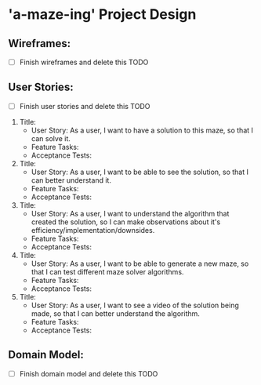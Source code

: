 # 'a-maze-ing' Project Design

## Wireframes:
- [ ] Finish wireframes and delete this TODO

## User Stories:
 - [ ] Finish user stories and delete this TODO
1. Title: 
    * User Story: As a user, I want to have a solution to this maze, so that I can solve it.
    * Feature Tasks: 
    * Acceptance Tests:
1. Title: 
    * User Story: As a user, I want to be able to see the solution, so that I can better understand it.
    * Feature Tasks:
    * Acceptance Tests:
1. Title: 
    * User Story: As a user, I want to understand the algorithm that created the solution, so I can make observations about it's efficiency/implementation/downsides.
    * Feature Tasks:
    * Acceptance Tests:
1. Title: 
    * User Story: As a user, I want to be able to generate a new maze, so that I can test different maze solver algorithms.
    * Feature Tasks:
    * Acceptance Tests:
1. Title: 
    * User Story: As a user, I want to see a video of the solution being made, so that I can better understand the algorithm.
    * Feature Tasks:
    * Acceptance Tests:

## Domain Model:
- [ ] Finish domain model and delete this TODO